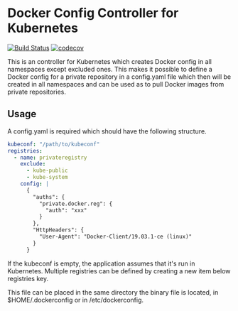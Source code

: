 # Docker Config Controller for Kubernetes

[![Build Status](https://travis-ci.org/krijohs/dcc.svg?branch=master)](https://travis-ci.org/krijohs/dcc)
[![codecov](https://codecov.io/gh/krijohs/dcc/branch/master/graph/badge.svg)](https://codecov.io/gh/krijohs/dcc)

This is an controller for Kubernetes which creates Docker config in all namespaces except excluded ones.
This makes it possible to define a Docker config for a private repository in a config.yaml file which then will be created
in all namespaces and can be used as to pull Docker images from private repositories.

## Usage

A config.yaml is required which should have the following structure.
```yaml
kubeconf: "/path/to/kubeconf"
registries:
  - name: privateregistry
    exclude:
      - kube-public
      - kube-system
    config: |
      {
        "auths": {
          "private.docker.reg": {
            "auth": "xxx"
          }
        },
        "HttpHeaders": {
          "User-Agent": "Docker-Client/19.03.1-ce (linux)"
        }
      }
```
If the kubeconf is empty, the application assumes that it's run in Kubernetes. Multiple registries can be defined by creating a new item below registries key.

This file can be placed in the same directory the binary file is located, in $HOME/.dockerconfig or in /etc/dockerconfig.


